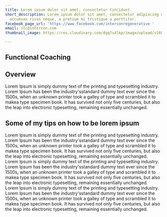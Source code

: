 ```yaml
---
title: Lorem ipsum dolor sit amet, consectetur tincidunt.
short_description: Lorem ipsum dolor sit amet, consectetur adipiscing elit. Donec
  accumsan risus neque, a pretium mi tristique a porttitor.
facebook_page_url: 'https://www.facebook.com/interconregenerative '
email: itc@intercon.com
thumbnail_image: https://res.cloudinary.com/dgq7s4lkp/image/upload/v1601183993/uploads_dev/interior_yellow_office_121457_2560x1080_xsimla.jpg

---
```

## Functional Coaching

## Overview

Lorem Ipsum is simply dummy text of the printing and typesetting industry. Lorem Ipsum has been the industry'sstandard dummy text ever since the 1500s, when an unknown printer took a galley of type and scrambled it to makea type specimen book. It has survived not only five centuries, but also the leap into electronic typesetting, remaining essentially unchanged.

## Some of my tips on how to be lorem ipsum

Lorem Ipsum is simply dummy text of the printing and typesetting industry. Lorem Ipsum has been the industry'sstandard dummy text ever since the 1500s, when an unknown printer took a galley of type and scrambled it to makea type specimen book. It has survived not only five centuries, but also the leap into electronic typesetting, remaining essentially unchanged. Lorem Ipsum is simply dummy text of the printing and typesetting industry. Lorem Ipsum has been the industry'sstandard dummy text ever since the 1500s, when an unknown printer took a galley of type and scrambled it to makea type specimen book. It has survived not only five centuries, but also the leap into electronic typesetting, remaining essentially unchanged. Lorem Ipsum is simply dummy text of the printing and typesetting industry. Lorem Ipsum has been the industry'sstandard dummy text ever since the 1500s, when an unknown printer took a galley of type and scrambled it to makea type specimen book. It has survived not only five centuries, but also the leap into electronic typesetting, remaining essentially unchanged.